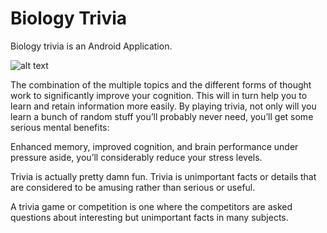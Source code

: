 # Biology Trivia
Biology trivia is an Android Application.

![alt text](https://github.com/samuelowino/biology-trivia/blob/master/app/src/main/res/drawable/puzzle_2.png)


The combination of the multiple topics and the different forms of thought work to significantly improve your cognition.
This will in turn help you to learn and retain information more easily.
By playing trivia, not only will you learn a bunch of random stuff you’ll probably never need, you’ll get some serious mental benefits:

Enhanced memory, improved cognition, and brain performance under pressure aside, you’ll considerably reduce your stress levels.

Trivia is actually pretty damn fun.
Trivia is unimportant facts or details that are considered to be amusing rather than serious or useful.

A trivia game or competition is one where the competitors are asked questions about interesting but unimportant facts in many subjects.


